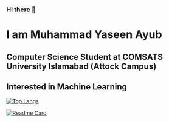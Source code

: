 ### Hi there 👋
# I am Muhammad Yaseen Ayub
## Computer Science Student at COMSATS University Islamabad (Attock Campus)
## Interested in Machine Learning


[![Top Langs](https://github-readme-stats.vercel.app/api/top-langs/?username=MuhammadYaseenAyub&theme=dark)](https://github.com/MuhammadYaseenAyub)

[![Readme Card](https://github-readme-stats.vercel.app/api/pin/?username=MuhammadYaseenAyub&repo=hello-strangers&theme=dark)](https://github.com/MuhammadYaseenAyub/hello-strangers)

<!--
**MuhammadYaseenAyub/MuhammadYaseenAyub** is a ✨ _special_ ✨ repository because its `README.md` (this file) appears on your GitHub profile.

Here are some ideas to get you started:

- 🔭 I’m currently working on ...
- 🌱 I’m currently learning ...
- 👯 I’m looking to collaborate on ...
- 🤔 I’m looking for help with ...
- 💬 Ask me about ...
- 📫 How to reach me: ...
- 😄 Pronouns: ...
- ⚡ Fun fact: ...
-->
